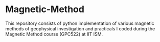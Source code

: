 # Magnetic-Method
This repository consists of python implementation of various magnetic methods of geophysical investigation and practicals I coded during the Magnetic Method course (GPC522) at IIT ISM.

